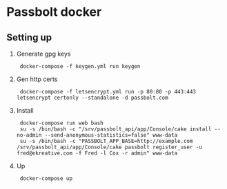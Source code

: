 # Passbolt docker

## Setting up

1. Generate gpg keys

        docker-compose -f keygen.yml run keygen
            
1. Gen http certs

        docker-compose -f letsencrypt.yml run -p 80:80 -p 443:443 letsencrypt certonly --standalone -d passbolt.com
    
1. Install

        docker-compose run web bash
        su -s /bin/bash -c "/srv/passbolt_api/app/Console/cake install --no-admin --send-anonymous-statistics=false" www-data
        su -s /bin/bash -c "PASSBOLT_APP_BASE=http://example.com /srv/passbolt_api/app/Console/cake passbolt register_user -u fred@ekreative.com -f Fred -l Cox -r admin" www-data

1. Up

        docker-compose up
